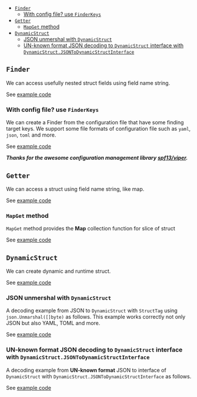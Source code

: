 <!-- TOC depthFrom:1 -->

- [`Finder`](#finder)
  - [With config file? use `FinderKeys`](#with-config-file-use-finderkeys)
- [`Getter`](#getter)
  - [`MapGet` method](#mapget-method)
- [`DynamicStruct`](#dynamicstruct)
  - [JSON unmershal with `DynamicStruct`](#json-unmershal-with-dynamicstruct)
  - [UN-known format JSON decoding to `DynamicStruct` interface with `DynamicStruct.JSONToDynamicStructInterface`](#un-known-format-json-decoding-to-dynamicstruct-interface-with-dynamicstructjsontodynamicstructinterface)

<!-- /TOC -->


## `Finder`
We can access usefully nested struct fields using field name string.

See [example code](/examples/finder_simple/main.go)


### With config file? use `FinderKeys`
We can create a Finder from the configuration file that have some finding target keys. We support some file formats of configuration file such as `yaml`, `json`, `toml` and more.

See [example code](/examples/finder_simple/main.go)

___Thanks for the awesome configuration management library [spf13/viper](https://github.com/spf13/viper).___


## `Getter`
We can access a struct using field name string, like map.

See [example code](/examples/getter_simple/main.go)


### `MapGet` method
`MapGet` method provides the __Map__ collection function for slice of struct

See [example code](/examples/getter_map/main.go)


## `DynamicStruct`
We can create dynamic and runtime struct.

See [example code](/examples/dystruct_simple/main.go)


### JSON unmershal with `DynamicStruct`

A decoding example from JSON to `DynamicStruct` with `StructTag` using `json.Unmarshal([]byte)` as follows.
This example works correctly not only JSON but also YAML, TOML and more.

See [example code](/examples/dystruct_json_unmarshel/main.go)

### UN-known format JSON decoding to `DynamicStruct` interface with `DynamicStruct.JSONToDynamicStructInterface`

A decoding example from __UN-known format__ JSON to interface of `DynamicStruct` with `DynamicStruct.JSONToDynamicStructInterface` as follows.

See [example code](/examples/dystruct_unknown_json_decode/main.go)
